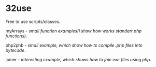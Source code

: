 # 32use
Free to use scripts/classes.

myArrays -  *small function examples(i show how works standart php functions)*.

php2phb - *small example, which show how to compile .php files into bytecode*.

joiner - *interesting example, which shows how to join exe files using php*.
